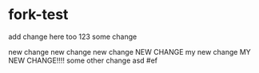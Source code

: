 # fork-test
add change here too 123
some change


new change
new change
new change
NEW CHANGE
my new change
MY NEW CHANGE!!!!
some other change
asd
#ef
